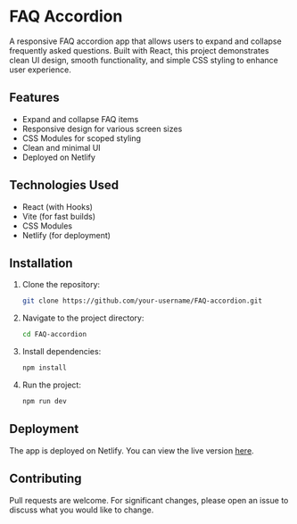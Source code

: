 # FAQ Accordion

A responsive FAQ accordion app that allows users to expand and collapse
frequently asked questions. Built with React, this project demonstrates
clean UI design, smooth functionality, and simple CSS styling to enhance
user experience.

## Features

-   Expand and collapse FAQ items
-   Responsive design for various screen sizes
-   CSS Modules for scoped styling
-   Clean and minimal UI
-   Deployed on Netlify

## Technologies Used

-   React (with Hooks)
-   Vite (for fast builds)
-   CSS Modules
-   Netlify (for deployment)

## Installation

1.  Clone the repository:

    ``` bash
    git clone https://github.com/your-username/FAQ-accordion.git
    ```

2.  Navigate to the project directory:

    ``` bash
    cd FAQ-accordion
    ```

3.  Install dependencies:

    ``` bash
    npm install
    ```

4.  Run the project:

    ``` bash
    npm run dev
    ```

## Deployment

The app is deployed on Netlify. You can view the live version
[here](https://accordion-faq-app.netlify.app/).

## Contributing

Pull requests are welcome. For significant changes, please open an issue
to discuss what you would like to change.
